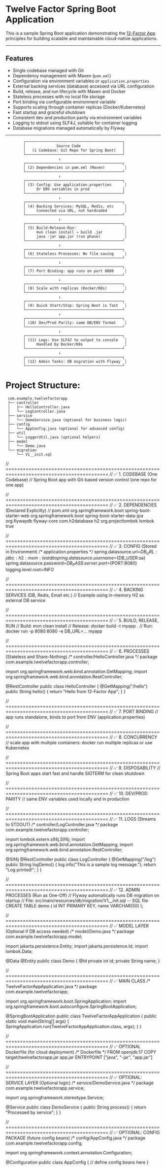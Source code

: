 # Twelve Factor Spring Boot Application

This is a sample Spring Boot application demonstrating the [12-Factor App](https://12factor.net/) principles for building scalable and maintainable cloud-native applications.

---

## Features

- Single codebase managed with Git
- Dependency management with Maven (`pom.xml`)
- Configuration via environment variables or `application.properties`
- External backing services (database) accessed via URL configuration
- Build, release, and run lifecycle with Maven and Docker
- Stateless processes with no local file storage
- Port binding via configurable environment variable
- Supports scaling through container replicas (Docker/Kubernetes)
- Fast startup and graceful shutdown
- Consistent dev and production parity via environment variables
- Logging to stdout using SLF4J, suitable for container logging
- Database migrations managed automatically by Flyway

---



            ┌────────────────────────────────────────────┐
            │              Source Code                   │
            │   (1 Codebase: Git Repo for Spring Boot)   │
            └────────────────────────────────────────────┘
                            ↓
            ┌────────────────────────────────────────────┐
            │ (2) Dependencies in pom.xml (Maven)         │
            └────────────────────────────────────────────┘
                            ↓
            ┌────────────────────────────────────────────┐
            │ (3) Config: Use application.properties      │
            │     Or ENV variables in prod               │
            └────────────────────────────────────────────┘
                            ↓
            ┌────────────────────────────────────────────┐
            │ (4) Backing Services: MySQL, Redis, etc     │
            │     Connected via URL, not hardcoded        │
            └────────────────────────────────────────────┘
                            ↓
            ┌────────────────────────────────────────────┐
            │ (5) Build-Release-Run:                      │
            │     mvn clean install → build .jar          │
            │     java -jar app.jar (run phase)           │
            └────────────────────────────────────────────┘
                            ↓
            ┌────────────────────────────────────────────┐
            │ (6) Stateless Processes: No file saving     │
            └────────────────────────────────────────────┘
                            ↓
            ┌────────────────────────────────────────────┐
            │ (7) Port Binding: app runs on port 8080     │
            └────────────────────────────────────────────┘
                            ↓
            ┌────────────────────────────────────────────┐
            │ (8) Scale with replicas (Docker/K8s)        │
            └────────────────────────────────────────────┘
                            ↓
            ┌────────────────────────────────────────────┐
            │ (9) Quick Start/Stop: Spring Boot is fast   │
            └────────────────────────────────────────────┘
                            ↓
            ┌────────────────────────────────────────────┐
            │ (10) Dev/Prod Parity: same DB/ENV format    │
            └────────────────────────────────────────────┘
                            ↓
            ┌────────────────────────────────────────────┐
            │ (11) Logs: Use SLF4J to output to console   │
            │     Handled by Docker/K8s                   │
            └────────────────────────────────────────────┘
                            ↓
            ┌────────────────────────────────────────────┐
            │ (12) Admin Tasks: DB migration with Flyway  │
            └────────────────────────────────────────────┘

# Project Structure:
```
 com.example.twelvefactorapp
 ├── controller
 │   ├── HelloController.java
 │   └── LogController.java
 ├── service
 │   └── DemoService.java (optional for business logic)
 ├── config
 │   └── AppConfig.java (optional for advanced config)
 ├── util
 │   └── LoggerUtil.java (optional helpers)
 ├── model
 │   └── Demo.java
 └── migration
     └── V1__init.sql
```
// ==========================================================================================
// ✅ 1. CODEBASE (One Codebase)
// Spring Boot app with Git-based version control (one repo for one app)

// ==========================================================================================
// ✅ 2. DEPENDENCIES (Declared Explicitly)
// pom.xml
<project>
<dependencies>
<dependency>
<groupId>org.springframework.boot</groupId>
<artifactId>spring-boot-starter-web</artifactId>
</dependency>
<dependency>
<groupId>org.springframework.boot</groupId>
<artifactId>spring-boot-starter-data-jpa</artifactId>
</dependency>
<dependency>
<groupId>org.flywaydb</groupId>
<artifactId>flyway-core</artifactId>
</dependency>
<dependency>
<groupId>com.h2database</groupId>
<artifactId>h2</artifactId>
</dependency>
<dependency>
<groupId>org.projectlombok</groupId>
<artifactId>lombok</artifactId>
<optional>true</optional>
</dependency>
</dependencies>
</project>

// ==========================================================================================
// ✅ 3. CONFIG (Stored in Environment)
/* application.properties */
spring.datasource.url=${DB_URL:jdbc:h2:mem:testdb}
spring.datasource.username=${DB_USER:sa}
spring.datasource.password=${DB_PASS:}
server.port=${PORT:8080}
logging.level.root=INFO

// ==========================================================================================
// ✅ 4. BACKING SERVICES (DB, Redis, Email etc.)
// Example using in-memory H2 as external DB service

// ==========================================================================================
// ✅ 5. BUILD, RELEASE, RUN
// Build: mvn clean install
// Release: docker build -t myapp .
// Run: docker run -p 8080:8080 -e DB_URL=... myapp

// ==========================================================================================
// ✅ 6. PROCESSES (Stateless and Share-Nothing)
/* controller/HelloController.java */
package com.example.twelvefactorapp.controller;

import org.springframework.web.bind.annotation.GetMapping;
import org.springframework.web.bind.annotation.RestController;

@RestController
public class HelloController {
@GetMapping("/hello")
public String hello() {
return "Hello from 12-Factor App";
}
}

// ==========================================================================================
// ✅ 7. PORT BINDING
// app runs standalone, binds to port from ENV (application.properties)

// ==========================================================================================
// ✅ 8. CONCURRENCY
// scale app with multiple containers: docker run multiple replicas or use Kubernetes

// ==========================================================================================
// ✅ 9. DISPOSABILITY
// Spring Boot apps start fast and handle SIGTERM for clean shutdown

// ==========================================================================================
// ✅ 10. DEV/PROD PARITY
// same ENV variables used locally and in production

// ==========================================================================================
// ✅ 11. LOGS (Streams to STDOUT)
/* controller/LogController.java */
package com.example.twelvefactorapp.controller;

import lombok.extern.slf4j.Slf4j;
import org.springframework.web.bind.annotation.GetMapping;
import org.springframework.web.bind.annotation.RestController;

@Slf4j
@RestController
public class LogController {
@GetMapping("/log")
public String logDemo() {
log.info("This is a sample log message.");
return "Log printed!";
}
}

// ==========================================================================================
// ✅ 12. ADMIN PROCESSES (Run as One-Off)
// Flyway automatically runs DB migration on startup
// File: src/main/resources/db/migration/V1__init.sql
-- SQL file
CREATE TABLE demo (
id INT PRIMARY KEY,
name VARCHAR(50)
);

// ==========================================================================================
// ✅ MODEL LAYER (Optional if DB access needed)
/* model/Demo.java */
package com.example.twelvefactorapp.model;

import jakarta.persistence.Entity;
import jakarta.persistence.Id;
import lombok.Data;

@Data
@Entity
public class Demo {
@Id
private int id;
private String name;
}

// ==========================================================================================
// ✅ MAIN CLASS
/* TwelveFactorAppApplication.java */
package com.example.twelvefactorapp;

import org.springframework.boot.SpringApplication;
import org.springframework.boot.autoconfigure.SpringBootApplication;

@SpringBootApplication
public class TwelveFactorAppApplication {
public static void main(String[] args) {
SpringApplication.run(TwelveFactorAppApplication.class, args);
}
}

// ==========================================================================================
// ✅ OPTIONAL Dockerfile (for cloud deployment)
/* Dockerfile */
FROM openjdk:17
COPY target/twelvefactorapp.jar app.jar
ENTRYPOINT ["java", "-jar", "app.jar"]

// ==========================================================================================
// ✅ OPTIONAL: SERVICE LAYER (Optional logic)
/* service/DemoService.java */
package com.example.twelvefactorapp.service;

import org.springframework.stereotype.Service;

@Service
public class DemoService {
public String process() {
return "Processed by service";
}
}

// ==========================================================================================
// ✅ OPTIONAL: CONFIG PACKAGE (future config beans)
/* config/AppConfig.java */
package com.example.twelvefactorapp.config;

import org.springframework.context.annotation.Configuration;

@Configuration
public class AppConfig {
// define config beans here
}
